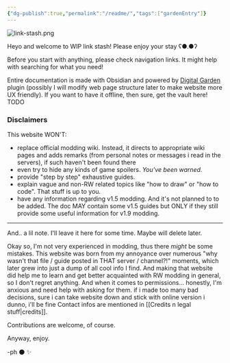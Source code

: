 ```yaml
---
{"dg-publish":true,"permalink":"/readme/","tags":["gardenEntry"]}
---
```


![link-stash.png](/img/user/pics/web/link-stash.png)



Heyo and welcome to WIP link stash! Please enjoy your stay ʕ●.●ʔ

Before you start with anything, please check navigation links. It might help with searching for what you need!

Entire documentation is made with Obsidian and powered by [Digital Garden](https://dg-docs.ole.dev/) plugin (possibly I will modify web page structure later to make website more UX friendly).
If you want to have it offline, then sure, get the vault here! TODO
### Disclaimers
This website WON'T:
 - replace official modding wiki. Instead, it directs to appropriate wiki pages and adds remarks (from personal notes or messages i read in the servers), if such haven't been found there
 - even try to hide any kinds of game spoilers. *You've been warned.*
 - provide "step by step" exhaustive guides.
 - explain vague and non-RW related topics like "how to draw" or "how to code". That stuff is up to you.
 - have any information regarding v1.5 modding. And it's not planned to to be added. The doc MAY contain some v1.5 guides but ONLY if they still provide some useful information for v1.9 modding.
 
------

And.. a lil note. I'll leave it here for some time. Maybe will delete later.

Okay so, I'm not very experienced in modding, thus there *might* be some mistakes. 
This website was born from my annoyance over numerous "why wasn't that file / guide posted in THAT server / channel?!" moments, which later grew into just a dump of all cool info I find. 
And making that website did help me to learn and get better acquainted with RW modding in general, so I don't regret anything. 
And when it comes to permissions... honestly, I'm anxious and need help with asking for them.
if i made too many bad decisions, sure i can take website down and stick with online version i dunno, i'll be fine
Contact infos are mentioned in [[Credits n legal stuff\|credits]]. 


Contributions are welcome, of course. 



Anyway,
	enjoy. 
  
-ph ⚫ ✨